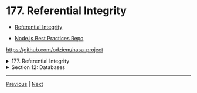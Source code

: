 # 177. Referential Integrity

-   [Referential Integrity](https://en.wikipedia.org/wiki/Referential_integrity)

-   [Node.js Best Practices Repo](https://github.com/goldbergyoni/nodebestpractices)


https://github.com/odziem/nasa-project

<details>
  <summary> 177. Referential Integrity </summary>

-   `server/src/models/launches.model.js` 

```
const launchesDatabase = require('./launches.mongo');

const launches = new Map();

let latestFlightNumber = 100;

const launch = {
    flightNumber: 100,
    mission: 'Kepler Exploration X',
    rocket: 'Explorer IS1',
    launchDate: new Date('December 27, 2030'),
    target: 'Kepler-442 b',
    customer: ['ZTM', 'NASA'],
    upcoming: true,
    success: true
};

saveLaunch(launch);

function existsLaunchWithId(launchId){
    return launches.has(launchId)
}

async function getAllLaunches () {
    return await launchesDatabase
        .find({}, { '_id': 0, '__v': 0 });
}

async function saveLaunch(lauch) {
    await launchesDatabase.updateOne({
        flightNumber: lauch.flightNumber,
    }, launch, {
        upsert: true,        
    })
}

function addNewLaunch(launch) {
    latestFlightNumber++;
    launches.set(
        latestFlightNumber, 
        Object.assign(launch, {
            success: true,
            upcoming: true,
            customer: ['Zero to Mastery', 'NASA'],
            flightNumber: latestFlightNumber,
        })
    );
}

function abortLaunchById (launchId) {
    const aborted = launches.get(launchId);
    aborted.upcoming = false;
    aborted.success = false;
    return aborted;    
}

module.exports = {
    existsLaunchWithId,
    getAllLaunches,
    addNewLaunch,
    abortLaunchById,
}
```

-   `server/src/routes/launches.controller.js`
```
const { 
    getAllLaunches, 
    addNewLaunch, 
    existsLaunchWithId,
    abortLaunchById,
} = require('../../models/launches.model');

async function httpGetAllLaunches(req, res) {
    return res.status(200).json(await getAllLaunches());
}

function httpAddNewLaunch (req, res) {
    const launch = req.body;

    if (!launch.mission || !launch.rocket || !launch.launchDate
      || !launch.target) {
        return res.status(400).json({
          error: 'Missing required launch property',
        });
      }
  
    launch.launchDate = new Date(launch.launchDate);
    if (isNaN(launch.launchDate)) {
      return res.status(400).json({
        error: 'Invalid launch date',
      });
    }

    addNewLaunch(launch);
    return res.status(201).json(launch);
}

function httpAbortLaunch (req, res) {
  const launchId = Number(req.params.id);

  if (!existsLaunchWithId(launchId)){
    return res.status(404).json({
      error: 'Lauch not found',
    });
  }

  const aborted = abortLaunchById(launchId);
  return res.status(200).json(aborted);
}

module.exports = {
    httpGetAllLaunches,
    httpAddNewLaunch,
    httpAbortLaunch,
}
```

-   `server/src/models/planets.model.js` updating 174

  ```
const  { parse } = require('csv-parse');
const fs = require('fs');
const path = require('path');

const planets = require('./planets.mongo');

function isHabitablePlanet(planet) {
    return planet['koi_disposition'] === 'CONFIRMED'
        && planet['koi_insol'] > 0.36 && planet['koi_insol'] < 1.11
        && planet['koi_prad'] < 1.6;
  }
  
function loadPlanetsData(){
    return new Promise((resolve, reject) => {
        fs.createReadStream(path.join(__dirname, '..', '..', 'data', 'kepler_data.csv'))
            .pipe(parse({
                comment: '#',
                columns: true
            }))
            .on('data', async (data) => {
                if (isHabitablePlanet(data)){
                    savePlanet(data);
                }
            })
            .on('error', (err) => {
                console.log(err);
                reject(err);
            })
            .on('end', async () => {        
                const countPlanetsFound = (await getAllPlanets()).length;       
                console.log(`${countPlanetsFound} habitable planets found!`);
                resolve();
            });
    });
}

async function getAllPlanets () {
    return await planets.find({}, {
        '_id': 0, '__v': 0,
    });
};

async function savePlanet(data) {
    try {
        await planets.updateOne({
            keplerName: data.kepler_name,
        }, {
            keplerName: data.kepler_name,
        }, {
            upsert: true,
        });
    } catch (err){
        console.error(`Could not save planet ${err}`);
    }
}

module.exports = {
    loadPlanetsData,
    getAllPlanets,
};
  ```

- run `npm run deploy`

```
...
> nasa-project-api@1.0.0 start
> node src/server.js

MongoDB connection ready!
8 habitable planets found!
Listening on port 8000...
```

-   on postman `GET http://localhost:8000/launches`

<p align="center" >
    <img src="../imags/176_Listing-All-Launches.png" width="90%" > 
</p> 

</details>

<details>
  <summary> Section 12: Databases </summary>

  - [Codebase: s12_nasa-project-pm2](../src/s12_nasa-project-pm2/)

</details>

---

[Previous](./176_Listing-All-Launches.md) | [Next]()

